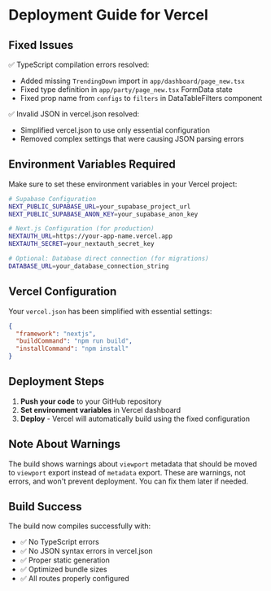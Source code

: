 # Deployment Guide for Vercel

## Fixed Issues
✅ TypeScript compilation errors resolved:
- Added missing `TrendingDown` import in `app/dashboard/page_new.tsx`
- Fixed type definition in `app/party/page_new.tsx` FormData state
- Fixed prop name from `configs` to `filters` in DataTableFilters component

✅ Invalid JSON in vercel.json resolved:
- Simplified vercel.json to use only essential configuration
- Removed complex settings that were causing JSON parsing errors

## Environment Variables Required

Make sure to set these environment variables in your Vercel project:

```bash
# Supabase Configuration
NEXT_PUBLIC_SUPABASE_URL=your_supabase_project_url
NEXT_PUBLIC_SUPABASE_ANON_KEY=your_supabase_anon_key

# Next.js Configuration (for production)
NEXTAUTH_URL=https://your-app-name.vercel.app
NEXTAUTH_SECRET=your_nextauth_secret_key

# Optional: Database direct connection (for migrations)
DATABASE_URL=your_database_connection_string
```

## Vercel Configuration

Your `vercel.json` has been simplified with essential settings:
```json
{
  "framework": "nextjs",
  "buildCommand": "npm run build",
  "installCommand": "npm install"
}
```

## Deployment Steps

1. **Push your code** to your GitHub repository
2. **Set environment variables** in Vercel dashboard
3. **Deploy** - Vercel will automatically build using the fixed configuration

## Note About Warnings

The build shows warnings about `viewport` metadata that should be moved to `viewport` export instead of `metadata` export. These are warnings, not errors, and won't prevent deployment. You can fix them later if needed.

## Build Success

The build now compiles successfully with:
- ✅ No TypeScript errors
- ✅ No JSON syntax errors in vercel.json
- ✅ Proper static generation
- ✅ Optimized bundle sizes
- ✅ All routes properly configured
